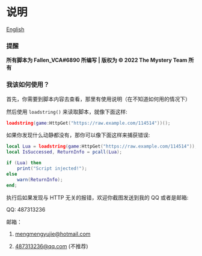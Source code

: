 # 说明

[English](https://github.com/Verycuteabbey/Scripts/blob/main/README.md)

### 提醒

**所有脚本为 Fallen_VCA#6890 所编写 | 版权为 © 2022 The Mystery Team 所有**

### 我该如何使用？

首先，你需要到脚本内容去查看，那里有使用说明（在不知道如何用的情况下）

然后使用 `loadstring()` 来读取脚本，就像下面这样:
```lua
loadstring(game:HttpGet("https://raw.example.com/114514"))();
```
如果你发现什么动静都没有，那你可以像下面这样来捕获错误:
```lua
local Lua = loadstring(game:HttpGet("https://raw.example.com/114514"));
local IsSuccessed, ReturnInfo = pcall(Lua);

if (Lua) then
    print("Script injected!");
else
    warn(ReturnInfo);
end;
```
执行后如果发现与 HTTP 无关的报错，欢迎你截图发送到我的 QQ 或者是邮箱:

QQ: 487313236

邮箱：

1. mengmengyujie@hotmail.com

2. 487313236@qq.com (不推荐)
